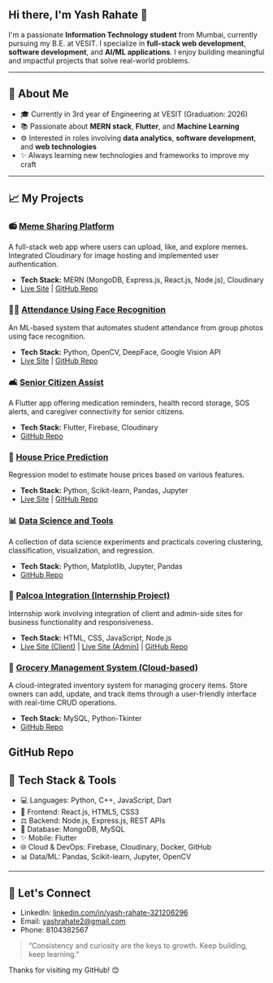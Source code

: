 ## Hi there, I'm Yash Rahate 👋

I'm a passionate **Information Technology student** from Mumbai, currently pursuing my B.E. at VESIT. I specialize in **full-stack web development**, **software development**, and **AI/ML applications**. I enjoy building meaningful and impactful projects that solve real-world problems.

---

## 🚀 About Me

* 🎓 Currently in 3rd year of Engineering at VESIT (Graduation: 2026)
* 📚 Passionate about **MERN stack**, **Flutter**, and **Machine Learning**
* ⚙️ Interested in roles involving **data analytics**, **software development**, and **web technologies**
* ✨ Always learning new technologies and frameworks to improve my craft

---

## 📈 My Projects

### 📻 [Meme Sharing Platform](#)

A full-stack web app where users can upload, like, and explore memes. Integrated Cloudinary for image hosting and implemented user authentication.

* **Tech Stack:** MERN (MongoDB, Express.js, React.js, Node.js), Cloudinary
* [Live Site](https://meme-sharing-platform.onrender.com/) | [GitHub Repo](https://github.com/YashRahate/MemeSharingPlatform)

### 👩‍💻 [Attendance Using Face Recognition](#)

An ML-based system that automates student attendance from group photos using face recognition.

* **Tech Stack:** Python, OpenCV, DeepFace, Google Vision API
* [Live Site](https://attendence-using-face-recognition-yvqv.onrender.com/) | [GitHub Repo](https://github.com/YashRahate/Attendance-Using-Face-Recognition)

### 🛋️ [Senior Citizen Assist](#)

A Flutter app offering medication reminders, health record storage, SOS alerts, and caregiver connectivity for senior citizens.

* **Tech Stack:** Flutter, Firebase, Cloudinary
* [GitHub Repo](https://github.com/YashRahate/MPL_LAB)

### 🏡 [House Price Prediction](#)

Regression model to estimate house prices based on various features.

* **Tech Stack:** Python, Scikit-learn, Pandas, Jupyter
* [Live Site](https://house-price-prediction-s2cl.onrender.com/) | [GitHub Repo](https://github.com/YashRahate/HousePricePrediction)

### 📊 [Data Science and Tools](#)

A collection of data science experiments and practicals covering clustering, classification, visualization, and regression.

* **Tech Stack:** Python, Matplotlib, Jupyter, Pandas
* [GitHub Repo](https://github.com/YashRahate/DataScience-and-Tools)

### 📅 [Palcoa Integration (Internship Project)](#)

Internship work involving integration of client and admin-side sites for business functionality and responsiveness.

* **Tech Stack:** HTML, CSS, JavaScript, Node.js
* [Live Site (Client)](https://frontend-pgtg.onrender.com/home) | [Live Site (Admin)](https://admin-6p7v.onrender.com/dashboard) | [GitHub Repo](https://github.com/YashRahate/PalcoaIntegration)

### 🛒 [Grocery Management System (Cloud-based)](#) 

A cloud-integrated inventory system for managing grocery items. Store owners can add, update, and track items through a user-friendly interface with real-time CRUD operations.

* **Tech Stack:** MySQL, Python-Tkinter
* [GitHub Repo](https://github.com/YashRahate/Grocery_MS_cloud)


GitHub Repo
---

## 🎨 Tech Stack & Tools

* 💻 Languages: Python, C++, JavaScript, Dart
* 📄 Frontend: React.js, HTML5, CSS3
* ⚖️ Backend: Node.js, Express.js, REST APIs
* 🔄 Database: MongoDB, MySQL
* ✨ Mobile: Flutter
* 🌐 Cloud & DevOps: Firebase, Cloudinary, Docker, GitHub
* 📊 Data/ML: Pandas, Scikit-learn, Jupyter, OpenCV

---

## 🙌 Let's Connect

* LinkedIn: [linkedin.com/in/yash-rahate-321206296](https://www.linkedin.com/in/yash-rahate-321206296)
* Email: [yashrahate2@gmail.com](mailto:yashrahate2@gmail.com)
* Phone: 8104382567

> “Consistency and curiosity are the keys to growth. Keep building, keep learning.”

Thanks for visiting my GitHub! 😊

